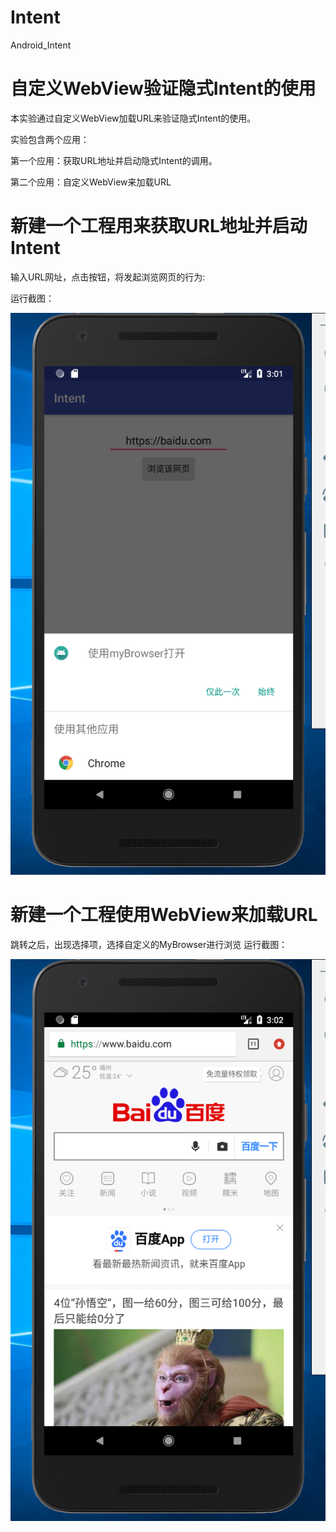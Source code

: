 # Intent
Android_Intent
# 自定义WebView验证隐式Intent的使用
本实验通过自定义WebView加载URL来验证隐式Intent的使用。

实验包含两个应用：

第一个应用：获取URL地址并启动隐式Intent的调用。

第二个应用：自定义WebView来加载URL

# 新建一个工程用来获取URL地址并启动Intent
输入URL网址，点击按钮，将发起浏览网页的行为:

运行截图：

![Image text](https://github.com/zhanglei742/Intent/blob/master/picture/1.png)


# 新建一个工程使用WebView来加载URL
跳转之后，出现选择项，选择自定义的MyBrowser进行浏览
运行截图：

![Image text](https://github.com/zhanglei742/Intent/blob/master/picture/2.png)
